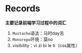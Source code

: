# Records

**主要记录前端学习过程中的词汇**

1. `Mustache`语法：马时day舌
2. `Monorepo`环境：莫no
2. visibility：vi zi bi le ti（css属性）